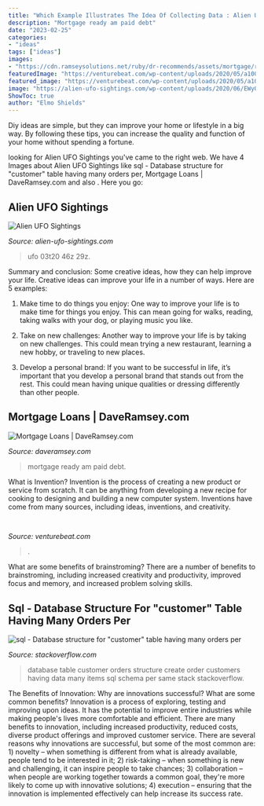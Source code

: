 ```yaml
---
title: "Which Example Illustrates The Idea Of Collecting Data : Alien Ufo Sightings"
description: "Mortgage ready am paid debt"
date: "2023-02-25"
categories:
- "ideas"
tags: ["ideas"]
images:
- "https://cdn.ramseysolutions.net/ruby/dr-recommends/assets/mortgage/ready-to-buy-house-ee6c27d2fae8ffae8d2d77640bd02358c0f78d8c365d9858cc7e55ff3e80636f.jpg"
featuredImage: "https://venturebeat.com/wp-content/uploads/2020/05/a100.jpg"
featured_image: "https://venturebeat.com/wp-content/uploads/2020/05/a100.jpg"
image: "https://alien-ufo-sightings.com/wp-content/uploads/2020/06/EWyO3HiXgAAxpuy_1024-574x233.jpg"
ShowToc: true
author: "Elmo Shields"
---
```



Diy ideas are simple, but they can improve your home or lifestyle in a big way. By following these tips, you can increase the quality and function of your home without spending a fortune.

	

		
looking for Alien UFO Sightings you've came to the right web. We have 4 Images about Alien UFO Sightings like sql - Database structure for &quot;customer&quot; table having many orders per, Mortgage Loans | DaveRamsey.com and also . Here you go:
		
    
## Alien UFO Sightings

<img loading=lazy src="https://alien-ufo-sightings.com/wp-content/uploads/2020/06/EWyO3HiXgAAxpuy_1024-574x233.jpg" onerror="this.onerror=null;this.src='https://tse3.mm.bing.net/th?id=OIP.P63Rs5lE4JaBnwDA36nVQwHaDA&amp;pid=15.1';" alt="Alien UFO Sightings">

_Source: alien-ufo-sightings.com_

>ufo 03t20 46z 29z. 

	

Summary and conclusion: Some creative ideas, how they can help improve your life.
Creative ideas can improve your life in a number of ways. Here are 5 examples:
1. Make time to do things you enjoy: One way to improve your life is to make time for things you enjoy. This can mean going for walks, reading, taking walks with your dog, or playing music you like.

2. Take on new challenges: Another way to improve your life is by taking on new challenges. This could mean trying a new restaurant, learning a new hobby, or traveling to new places.

3. Develop a personal brand: If you want to be successful in life, it’s important that you develop a personal brand that stands out from the rest. This could mean having unique qualities or dressing differently than other people.


    
## Mortgage Loans | DaveRamsey.com

<img loading=lazy src="https://cdn.ramseysolutions.net/ruby/dr-recommends/assets/mortgage/ready-to-buy-house-ee6c27d2fae8ffae8d2d77640bd02358c0f78d8c365d9858cc7e55ff3e80636f.jpg" onerror="this.onerror=null;this.src='https://tse2.mm.bing.net/th?id=OIP.Ig4L1G-chvx5bflccW3WewAAAA&amp;pid=15.1';" alt="Mortgage Loans | DaveRamsey.com">

_Source: daveramsey.com_

>mortgage ready am paid debt. 

	

What is Invention?
Invention is the process of creating a new product or service from scratch. It can be anything from developing a new recipe for cooking to designing and building a new computer system. Inventions have come from many sources, including ideas, inventions, and creativity.

    
## 

<img loading=lazy src="https://venturebeat.com/wp-content/uploads/2020/05/a100.jpg" onerror="this.onerror=null;this.src='https://tse1.mm.bing.net/th?id=OIP.yHL0eRs96Bh5NopbBzBT_gHaEQ&amp;pid=15.1';" alt="">

_Source: venturebeat.com_

>. 

	

What are some benefits of brainstroming?
There are a number of benefits to brainstroming, including increased creativity and productivity, improved focus and memory, and increased problem solving skills.

    
## Sql - Database Structure For &quot;customer&quot; Table Having Many Orders Per

<img loading=lazy src="https://i.stack.imgur.com/FIz97.png" onerror="this.onerror=null;this.src='https://tse1.mm.bing.net/th?id=OIP.dd0V_DB3nb1X_OdmSYBc1gHaE6&amp;pid=15.1';" alt="sql - Database structure for &quot;customer&quot; table having many orders per">

_Source: stackoverflow.com_

>database table customer orders structure create order customers having data many items sql schema per same stack stackoverflow. 

	

The Benefits of Innovation: Why are innovations successful? What are some common benefits?
Innovation is a process of exploring, testing and improving upon ideas. It has the potential to improve entire industries while making people's lives more comfortable and efficient. There are many benefits to innovation, including increased productivity, reduced costs, diverse product offerings and improved customer service.
There are several reasons why innovations are successful, but some of the most common are: 1) novelty – when something is different from what is already available, people tend to be interested in it; 2) risk-taking – when something is new and challenging, it can inspire people to take chances; 3) collaboration – when people are working together towards a common goal, they're more likely to come up with innovative solutions; 4) execution – ensuring that the innovation is implemented effectively can help increase its success rate.

